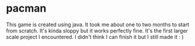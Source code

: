 # pacman

This game is created using java. It took me about one to two months to start from scratch.
It's kinda sloppy but it works perfectly fine. It's the first larger scale project I encountered. I didn't think I can finish it but I still made it : )

